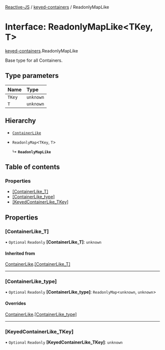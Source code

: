 [Reactive-JS](../README.md) / [keyed-containers](../modules/keyed_containers.md) / ReadonlyMapLike

# Interface: ReadonlyMapLike<TKey, T\>

[keyed-containers](../modules/keyed_containers.md).ReadonlyMapLike

Base type for all Containers.

## Type parameters

| Name | Type |
| :------ | :------ |
| `TKey` | `unknown` |
| `T` | `unknown` |

## Hierarchy

- [`ContainerLike`](containers.ContainerLike.md)

- `ReadonlyMap`<`TKey`, `T`\>

  ↳ **`ReadonlyMapLike`**

## Table of contents

### Properties

- [[ContainerLike\_T]](keyed_containers.ReadonlyMapLike.md#[containerlike_t])
- [[ContainerLike\_type]](keyed_containers.ReadonlyMapLike.md#[containerlike_type])
- [[KeyedContainerLike\_TKey]](keyed_containers.ReadonlyMapLike.md#[keyedcontainerlike_tkey])

## Properties

### [ContainerLike\_T]

• `Optional` `Readonly` **[ContainerLike\_T]**: `unknown`

#### Inherited from

[ContainerLike](containers.ContainerLike.md).[[ContainerLike_T]](containers.ContainerLike.md#[containerlike_t])

___

### [ContainerLike\_type]

• `Optional` `Readonly` **[ContainerLike\_type]**: `ReadonlyMap`<`unknown`, `unknown`\>

#### Overrides

[ContainerLike](containers.ContainerLike.md).[[ContainerLike_type]](containers.ContainerLike.md#[containerlike_type])

___

### [KeyedContainerLike\_TKey]

• `Optional` `Readonly` **[KeyedContainerLike\_TKey]**: `unknown`
